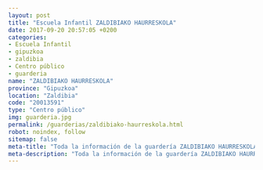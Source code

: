 ```yaml
---
layout: post
title: "Escuela Infantil ZALDIBIAKO HAURRESKOLA"
date: 2017-09-20 20:57:05 +0200
categories:
- Escuela Infantil
- gipuzkoa
- zaldibia
- Centro público
- guarderia
name: "ZALDIBIAKO HAURRESKOLA"
province: "Gipuzkoa"
location: "Zaldibia"
code: "20013591"
type: "Centro público"
img: guarderia.jpg
permalink: /guarderias/zaldibiako-haurreskola.html
robot: noindex, follow
sitemap: false
meta-title: "Toda la información de la guardería ZALDIBIAKO HAURRESKOLA"
meta-description: "Toda la información de la guardería ZALDIBIAKO HAURRESKOLA"
---
```

